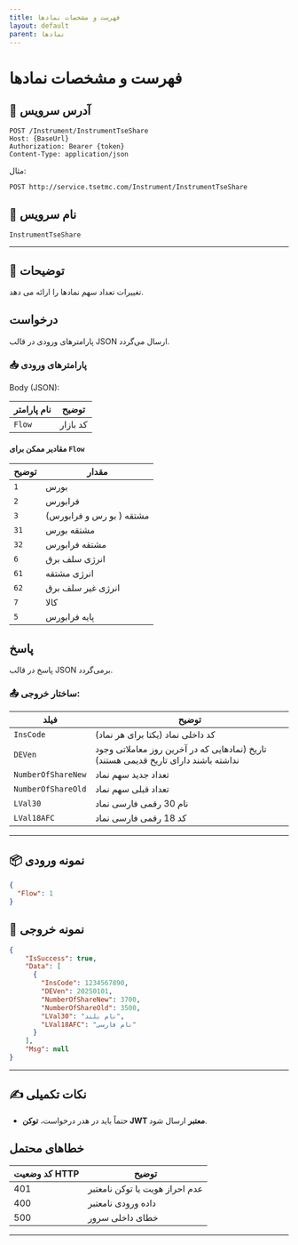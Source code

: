 ```yaml
---
title: فهرست و مشخصات نمادها
layout: default
parent: نمادها
---
```


# فهرست و مشخصات نمادها

## 📌 آدرس سرویس

```
POST /Instrument/InstrumentTseShare
Host: {BaseUrl}
Authorization: Bearer {token}
Content-Type: application/json
```

مثال:
```
POST http://service.tsetmc.com/Instrument/InstrumentTseShare
```

## 🧾 نام سرویس

`InstrumentTseShare`

---

## 🎯 توضیحات

تغییرات تعداد سهم نمادها را ارائه می دهد.

## درخواست

پارامترهای ورودی در قالب JSON ارسال می‌گردد.

### 📥 پارامترهای ورودی

Body (JSON):

| نام پارامتر | توضیح |
|------------|-------|
| `Flow` | کد بازار |

#### مقادیر ممکن برای `Flow`

| توضیح | مقدار |
|-------|-------|
| `1`  | بورس |
| `2`  | فرابورس |
| `3` |  مشتقه ( بو رس و فرابورس) |
| `31` |  مشتقه بورس |
| `32` |  مشتقه فرابورس |
| `6` |  انرژی سلف برق |
| `61` |  انرژی مشتقه |
| `62` |  انرژی غیر سلف برق |
| `7` | کالا |
| `5` | پایه فرابورس |

## پاسخ

پاسخ در قالب JSON برمی‌گردد.

### 📤 ساختار خروجی:

| فیلد | توضیح |
|------|-------|
| `InsCode` | کد داخلی نماد (یکتا برای هر نماد) |
| `DEVen` | تاریخ (نمادهایی که در آخرین روز معاملاتی وجود نداشته باشند دارای تاریخ قدیمی هستند) |
| `NumberOfShareNew` | تعداد جدید سهم نماد |
| `NumberOfShareOld` | تعداد قبلی سهم نماد |
| `LVal30` | نام 30 رقمی فارسی نماد |
| `LVal18AFC` | کد 18 رقمی فارسی نماد |

---

## 📦 نمونه ورودی 

```json
{
  "Flow": 1
}
```

## 📄 نمونه خروجی

```json
{
    "IsSuccess": true,
    "Data": [
      {
        "InsCode": 1234567890,
        "DEVen": 20250101,
        "NumberOfShareNew": 3700,
        "NumberOfShareOld": 3500,
        "LVal30": "نام بلند",
        "LVal18AFC": "نام فارسی"
      }
    ],
    "Msg": null
}
```

---

## ✍️ نکات تکمیلی

- حتماً باید در هدر درخواست، **توکن JWT معتبر** ارسال شود.

## خطاهای محتمل

| کد وضعیت HTTP | توضیح |
|---------------|-------|
| 401 | عدم احراز هویت یا توکن نامعتبر |
| 400 | داده ورودی نامعتبر |
| 500 | خطای داخلی سرور |

---